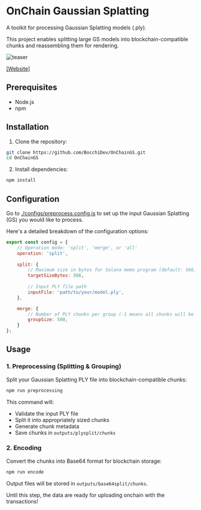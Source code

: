 # OnChain Gaussian Splatting
A toolkit for processing Gaussian Splatting models (.ply). 

This project enables splitting large GS models into blockchain-compatible chunks and reassembling them for rendering.

![teaser](./assets/teaser.gif)


[[Website]](https://onchaings.xyz/) 

## Prerequisites
- Node.js 
- npm 

## Installation
1. Clone the repository:
```bash
git clone https://github.com/BocchiDev/OnChainGS.git
cd OnChainGS
```

2. Install dependencies:
```bash
npm install
```

## Configuration
Go to [./configs/preprocess.config.js](./configs/preprocess.config.js) to set up the input Gaussian Splatting (GS) you would like to process.

Here's a detailed breakdown of the configuration options:

```javascript
export const config = {
    // Operation mode: 'split', 'merge', or 'all'
    operation: 'split',
    
    split: {
        // Maximum size in bytes for Solana memo program (default: 566)
        targetSizeBytes: 566,
        
        // Input PLY file path
        inputFile: 'path/to/your/model.ply',
    },

    merge: {
        // Number of PLY chunks per group (-1 means all chunks will be merged into one file for validation) 
        groupSize: 500,
    }
};
```


## Usage
### 1. Preprocessing (Splitting & Grouping)
Split your Gaussian Splatting PLY file into blockchain-compatible chunks:
```bash
npm run preprocessing
```

This command will:
- Validate the input PLY file
- Split it into appropriately sized chunks
- Generate chunk metadata
- Save chunks in `outputs/plysplit/chunks`

### 2. Encoding
Convert the chunks into Base64 format for blockchain storage:

```bash
npm run encode
```

Output files will be stored in `outputs/base64split/chunks`.

Until this step, the data are ready for uploading onchain with the transactions!
